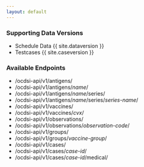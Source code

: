 ```yaml
---
layout: default
---
```


### Supporting Data Versions

- Schedule Data {{ site.dataversion }}
- Testcases {{ site.caseversion }}

### Available Endpoints

- /ocdsi-api/v1/antigens/
- /ocdsi-api/v1/antigens/*name*/
- /ocdsi-api/v1/antigens/*name*/series/
- /ocdsi-api/v1/antigens/*name*/series/*series-name*/
- /ocdsi-api/v1/vaccines/
- /ocdsi-api/v1/vaccines/*cvx*/
- /ocdsi-api/v1/observations/
- /ocdsi-api/v1/observations/*observation-code*/
- /ocdsi-api/v1/groups/
- /ocdsi-api/v1/groups/*vaccine-group*/
- /ocdsi-api/v1/cases/
- /ocdsi-api/v1/cases/*case-id*/
- /ocdsi-api/v1/cases/*case-id*/medical/